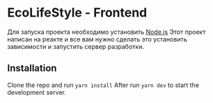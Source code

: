 # EcoLifeStyle - Frontend

Для запуска проекта необходимо установить [Node.js](https://nodejs.org/en/download/)
Этот проект написан на реакте и все вам нужно сделать это установить зависимости и запустить сервер разработки.

## Installation
Clone the repo and run `yarn install`
After run `yarn dev` to start the development server.
